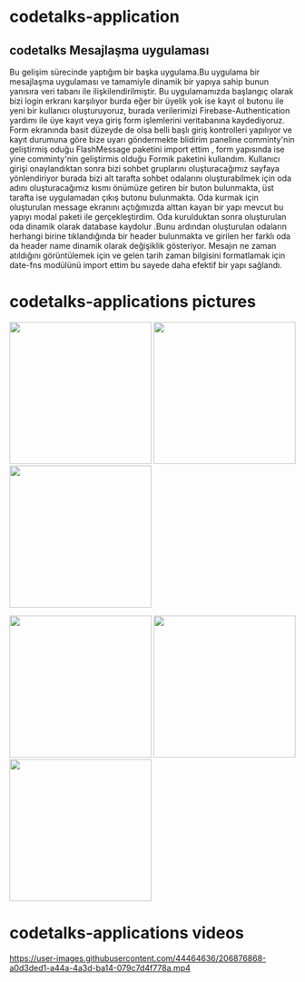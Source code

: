 # codetalks-application
## codetalks  Mesajlaşma uygulaması
Bu gelişim sürecinde yaptığım bir başka uygulama.Bu uygulama bir mesajlaşma uygulaması ve tamamiyle dinamik bir yapıya sahip 
bunun yanısıra veri tabanı ile ilişkilendirilmiştir. Bu uygulamamızda başlangıç olarak bizi login erkranı karşılıyor burda eğer bir üyelik yok ise kayıt ol butonu ile
yeni bir kullanıcı oluşturuyoruz, burada verilerimizi Firebase-Authentication yardımı ile üye kayıt veya giriş form işlemlerini veritabanına kaydediyoruz.
Form ekranında basit düzeyde de olsa belli başlı giriş kontrolleri yapılıyor ve kayıt durumuna göre bize uyarı göndermekte
blidirim paneline comminty'nin geliştirmiş oduğu FlashMessage paketini import ettim ,
form yapısında ise yine comminty'nin geliştirmis olduğu Formik paketini kullandım. Kullanıcı girişi onaylandıktan sonra bizi sohbet gruplarını oluşturacağımız sayfaya yönlendiriyor
burada bizi alt tarafta sohbet odalarını oluşturabilmek için oda adını oluşturacağımız kısmı önümüze getiren bir buton bulunmakta,
üst tarafta ise uygulamadan çıkış butonu bulunmakta. Oda kurmak için oluşturulan message ekranını açtığımızda alttan kayan bir yapı mevcut bu yapıyı modal paketi ile gerçekleştirdim.
Oda kurulduktan  sonra oluşturulan oda  dinamik olarak database kaydolur .Bunu ardından oluşturulan odaların herhangi birine tıklandığında bir header  bulunmakta ve girilen
her farklı oda da  header name dinamik olarak değişiklik gösteriyor.
Mesajın ne zaman atıldığını görüntülemek için ve gelen tarih zaman bilgisini formatlamak için date-fns modülünü import ettim bu sayede daha efektif bir yapı sağlandı.





# codetalks-applications pictures
<p float="left">
<img src="https://user-images.githubusercontent.com/44464636/206876718-b9650b0a-cc00-4cfb-90b5-84a4d9b7d0df.png" width="250"/>  
 <img src="https://user-images.githubusercontent.com/44464636/206876748-f5633112-432e-46f3-be59-3147032f1ef3.png" width="250"/>
<img src="https://user-images.githubusercontent.com/44464636/206876763-38593249-84c1-41a1-9d93-6acc84655c0f.png" width="250"/> 
  </P>
  <p float="left">
 <img src="https://user-images.githubusercontent.com/44464636/206876766-6ef9fd01-611d-43c2-98c3-7a34ce01c9fe.png" width="250"/>
<img src="https://user-images.githubusercontent.com/44464636/206876782-fcbe8d7d-7c53-4249-91df-9c232b4081c7.png" width="250"/>
<img src="https://user-images.githubusercontent.com/44464636/206876785-b402f357-5629-4a63-b81d-ac1b1a70c644.png" width="250"/>
    </P>
       
# codetalks-applications videos
https://user-images.githubusercontent.com/44464636/206876868-a0d3ded1-a44a-4a3d-ba14-079c7d4f778a.mp4

